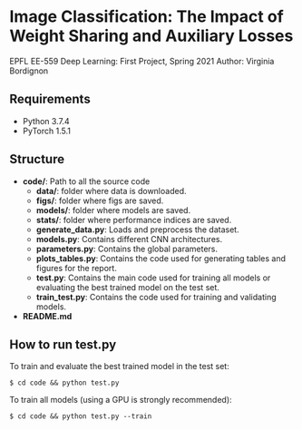 # Image Classification: The Impact of Weight Sharing and Auxiliary Losses
EPFL EE-559 Deep Learning: First Project, Spring 2021
Author: Virginia Bordignon

## Requirements
- Python 3.7.4
- PyTorch 1.5.1 


## Structure

- **code/**: Path to all the source code
	- **data/**: folder where data is downloaded.
	- **figs/**: folder where figs are saved.
	- **models/**: folder where models are saved.
	- **stats/**: folder where performance indices are saved.
	- **generate_data.py**: Loads and preprocess the dataset. 
	- **models.py**: Contains different CNN architectures.
	- **parameters.py**: Contains the global parameters. 
	- **plots_tables.py**: Contains the code used for generating tables and figures for the report. 
	- **test.py**: Contains the main code used for training all models or evaluating the best trained model on the test set. 
	- **train_test.py**: Contains the code used for training and validating models. 
- **README.md**


## How to run test.py
To train and evaluate the best trained model in the test set:
```
$ cd code && python test.py
```

To train all models (using a GPU is strongly recommended):
```
$ cd code && python test.py --train
```

